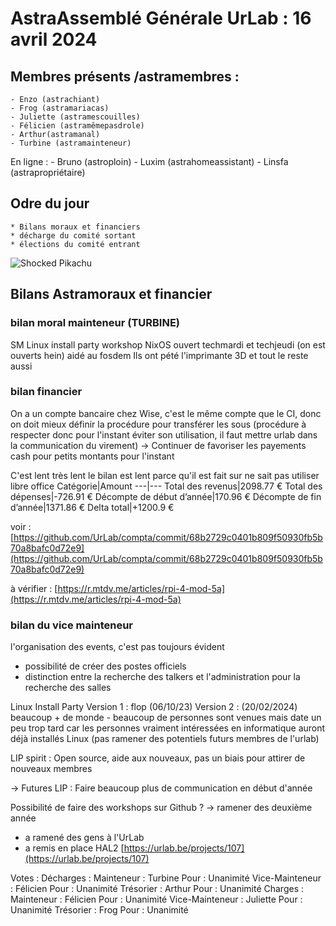 # AstraAssemblé Générale UrLab : 16 avril 2024

## Membres présents /astramembres : 
    - Enzo (astrachiant)
    - Frog (astramariacas)
    - Juliette (astramescouilles)
    - Félicien (astramêmepasdrole)
    - Arthur(astramanal)
    - Turbine (astramainteneur)

En ligne :
    - Bruno (astroploin)
    - Luxim (astrahomeassistant)
    - Linsfa (astrapropriétaire)
    
## Odre du jour
	* Bilans moraux et financiers
	* décharge du comité sortant
	* élections du comité entrant

![Shocked Pikachu](https://i.kym-cdn.com/entries/icons/facebook/000/027/475/Screen_Shot_2018-10-25_at_11.02.15_AM.jpg)

## Bilans Astramoraux et financier

### bilan moral mainteneur (TURBINE)
SM
Linux install party
workshop NixOS
ouvert techmardi et techjeudi (on est ouverts hein)
aidé au fosdem
Ils ont pété l'imprimante 3D et tout le reste aussi

### bilan financier

On a un compte bancaire chez Wise, c'est le même compte que le CI, donc on doit mieux définir la procédure pour transférer les sous (procédure à respecter donc pour l'instant éviter son utilisation, il faut mettre urlab dans la communication du virement)
-> Continuer de favoriser les payements cash pour petits montants pour l'instant

C'est lent
très lent
le bilan est lent parce qu'il est fait sur ne sait pas utiliser libre office
Catégorie|Amount
---|---
Total des revenus|2098.77 €
Total des dépenses|-726.91 €
Décompte de début d’année|170.96 €
Décompte de fin d’année|1371.86 €
Delta total|+1200.9 €


voir : [https://github.com/UrLab/compta/commit/68b2729c0401b809f50930fb5b70a8bafc0d72e9](https://github.com/UrLab/compta/commit/68b2729c0401b809f50930fb5b70a8bafc0d72e9)

à vérifier : [https://r.mtdv.me/articles/rpi-4-mod-5a](https://r.mtdv.me/articles/rpi-4-mod-5a)

### bilan du vice mainteneur
l'organisation des events, c'est pas toujours évident
- possibilité de créer des postes officiels 
- distinction entre la recherche des talkers et l'administration pour la recherche des salles 

Linux Install Party 
Version 1 : flop  (06/10/23)
Version 2 : (20/02/2024) beaucoup + de monde
    - beaucoup de personnes sont venues mais date un peu trop tard car les personnes vraiment intéressées en informatique auront déjà installés Linux (pas ramener des potentiels futurs membres de l'urlab)
    
LIP spirit : Open source, aide aux nouveaux, pas un biais pour attirer de nouveaux membres
    
-> Futures LIP : Faire beaucoup plus de communication en début d'année
    
Possibilité de faire des workshops sur Github ? -> ramener des deuxième année 

-  a ramené des gens à l'UrLab
-  a remis en place HAL2 [https://urlab.be/projects/107](https://urlab.be/projects/107)

Votes :
    Décharges :
        Mainteneur : Turbine             Pour : Unanimité
        Vice-Mainteneur : Félicien     Pour : Unanimité
        Trésorier : Arthur                   Pour : Unanimité
    Charges :
        Mainteneur : Félicien             Pour : Unanimité
        Vice-Mainteneur : Juliette      Pour : Unanimité
        Trésorier : Frog                       Pour : Unanimité



